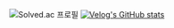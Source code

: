 ![Solved.ac
프로필](http://mazassumnida.wtf/api/v2/generate_badge?boj=kimmykim_jy) 
[![Velog's GitHub stats](https://velog-readme-stats.vercel.app/api?name=kimmy)](https://velog.io/@kimmy/posts)

